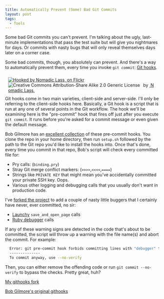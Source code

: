 ```yaml
---
title: Automatically Prevent (Some) Bad Git Commits
layout: post
tags:
  - Tools
---
```

Some bad Git commits you can't prevent. I'm talking about the ugly, last-minute implementations that pass the test suite but will give you nightmares for days. Or commits with nasty bugs that will only reveal themselves days later on a corner case.

Some bad commits, though, you absolutely can prevent. And there's a way to automatically prevent them, every time you invoke `git commit`: [Git hooks][1].

<div style="float:right; padding:10px" about='http://farm7.static.flickr.com/6003/5983674326_98267a75dd_m.jpg'>
  <a href='http://www.flickr.com/photos/nomadic_lass/5983674326/' target='_blank'><img xmlns:dct='http://purl.org/dc/terms/' href='http://purl.org/dc/dcmitype/StillImage' rel='dct:type' src='http://farm7.static.flickr.com/6003/5983674326_98267a75dd_m.jpg' alt='Hooked by Nomadic Lass, on Flickr' title='Hooked by Nomadic Lass, on Flickr' border='0' /></a><br /><a rel='license' href='http://creativecommons.org/licenses/by-sa/2.0/' target='_blank'><img src='http://i.creativecommons.org/l/by-sa/2.0/80x15.png' alt='Creative Commons Attribution-Share Alike 2.0 Generic License' title='Creative Commons Attribution-Share Alike 2.0 Generic License' border='0' align='left' /></a>&nbsp;&nbsp;by&nbsp;<a href='http://www.flickr.com/people/nomadic_lass/' target='_blank'>&nbsp;</a><a xmlns:cc='http://creativecommons.org/ns#' rel='cc:attributionURL' property='cc:attributionName' href='http://www.flickr.com/people/nomadic_lass/' target='_blank'>Nomadic Lass</a><a href='http://www.imagecodr.org/' target='_blank'>&nbsp;</a>
</div>

Git hooks come in two main varieties, client-side and server-side. I'll only be referring to the client-side hooks here. Basically, a Git hook is a script that is run at any one of several points in the Git workflow. The hook we'll be examining here is the "pre-commit" hook that fires off just after you execute `git commit`. It runs before you're asked for a commit message or even given the default message.

Bob Gilmore has an <a href="https://github.com/bobgilmore/githooks" rel="nofollow">excellent collection</a> of these pre-commit hooks. You clone the repo in your home directory, then run `setup.sh` followed by the path to the Git repo you'd like to install the hooks into. Once that's done, every time you commit in that repo, Bob's script will check every committed file for:

*   Pry calls: (`binding.pry`)
*   Stray Git merge conflict markers: (`>>>>`,`<<<<`,`====`)
*   Strings like `PRIVATE KEY` that might mean you've accidentally committed your private SSH key. Oops.
*   Various other logging and debugging calls that you usually don't want in production code.

I've <a href="https://github.com/chronophasiac/githooks" rel="nofollow">forked the project</a> to add a couple of nasty little buggers that I certainly have never, ever committed, no sir:

*   [Launchy][2] `save_and_open_page` calls
*   [Ruby debugger][3] calls

If any of these warning signs are detected in the code that's about to be committed, the script will throw up a warning with the file name(s) and abort the commit. For example:

```bash
  Error: git pre-commit hook forbids committing lines with "debugger" to spec/features/test_spec.rb
  --------------
  To commit anyway, use --no-verify
```

Then, you can either remove the offending code or run `git commit --no-verify` to bypass the checks. Pretty great, huh?

[My githooks fork][4]

[Bob Gilmore's original githooks][5]

[1]: http://git-scm.com/book/en/Customizing-Git-Git-Hooks
[2]: http://rubygems.org/gems/launchy
[3]: https://github.com/cldwalker/debugger
[4]: https://github.com/chronophasiac/githooks
[5]: https://github.com/bobgilmore/githooks
